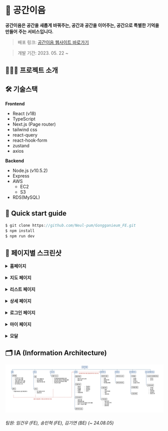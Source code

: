 # 🏢 공간이음

<b> 공간이음은 공간을 새롭게 바꿔주는, 공간과 공간을 이어주는,
공간으로 특별한 기억을 만들어 주는 서비스입니다.</b>

> 배포 링크: [공간이음 웹사이트 바로가기](https://neul-pum.vercel.app/)

> 개발 기간: 2023. 05. 22 ~ <br/>

## 💁🏻‍♀️ 프로젝트 소개

## 🛠️ 기술스택

**Frontend**

- React (v18)
- TypeScript
- Next.js (Page router)
- tailwind css
- react-query
- react-hook-form
- zustand
- axios

**Backend**

- Node.js (v10.5.2)
- Express
- AWS
  - EC2
  - S3
- RDS(MySQL)

## 🔎 Quick start guide

```jsx
$ git clone https://github.com/Neul-pum/Gongganieum_FE.git
$ npm install
$ npm run dev
```

## 📄 페이지별 스크린샷

<details>
  <summary><b>홈페이지</b></summary>
  <div markdown="1">
    <img src="public/images/readme/homepage-screenshot.png" alt="홈페이지 스크린샷" />
  </div>
</details>
<br/>
<details>
  <summary><b>지도 페이지</b></summary>
  <div markdown="1">
    <img src="public/images/readme/mappage-screenshot.png" alt="지도 페이지 스크린샷" />
  </div>
</details>
<br/>
<details>
  <summary><b>리스트 페이지</b></summary>
  <div markdown="1">
    <img src="public/images/readme/listpage-screenshot.png" alt="리스트 페이지 스크린샷" />
  </div>
</details>
<br/>
<details>
  <summary><b>상세 페이지</b></summary>
  <div markdown="1">
    <img src="public/images/readme/detailpage-screenshot.png" alt="건물 상세 페이지 스크린샷" />
  </div>
</details>
<br/>
<details>
  <summary><b>로그인 페이지</b></summary>
  <div markdown="1">
    <img src="public/images/readme/loginpage-screenshot.png" alt="로그인 페이지 스크린샷" />
  </div>
</details>
<br/>
<details>
  <summary><b>마이 페이지</b></summary>
  <div markdown="1">
    <img src="public/images/readme/mypage-screenshot.png" alt="마이 페이지 스크린샷" />
  </div>
</details>
<br/>
<details>
  <summary><b>모달</b></summary>
  <div markdown="1">
    <img src="public/images/readme/profile-input-modal-screenshot.png" alt="프로필 설정 모달  스크린샷" />
  </div>
  <div markdown="1">
    <img src="public/images/readme/profile-edit-modal-screenshot.png" alt="프로필 편집 모달  스크린샷" />
  </div>
  <div markdown="1">
    <img src="public/images/readme/welcome-modal-screenshot.png" alt="환영 모달  스크린샷" />
  </div>
</details>

## 🗂️ IA (Information Architecture)

<img src="public/images/readme/IA.png" alt="환영 모달  스크린샷" />

###### 팀원: 임건우 (FE), 송민혁 (FE), 김기연 (BE) (~ 24.08.05)
